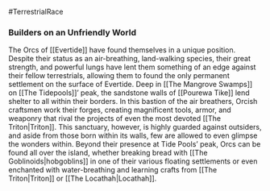 #TerrestrialRace
### Builders on an Unfriendly World

The Orcs of [[Evertide]] have found themselves in a unique position. Despite their status as an air-breathing, land-walking species, their great strength, and powerful lungs have lent them something of an edge against their fellow terrestrials, allowing them to found the only permanent settlement on the surface of Evertide. Deep in [[The Mangrove Swamps]] on [[The Tidepools]]’ peak, the sandstone walls of [[Pourewa Tike]] lend shelter to all within their borders. In this bastion of the air breathers, Orcish craftsmen work their forges, creating magnificent tools, armor, and weaponry that rival the projects of even the most devoted [[The Triton|Triton]]. This sanctuary, however, is highly guarded against outsiders, and aside from those born within its walls, few are allowed to even glimpse the wonders within. Beyond their presence at Tide Pools’ peak, Orcs can be found all over the island, whether breaking bread with [[The Goblinoids|hobgoblins]] in one of their various floating settlements or even enchanted with water-breathing and learning crafts from [[The Triton|Triton]] or [[The Locathah|Locathah]].